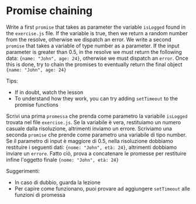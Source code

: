 # Promise chaining

Write a first `promise` that takes as parameter the variable `isLogged` found in the `exercise.js` file.
If the variable is true, then we return a random number from the resolve, otherwise we dispatch an error.
We write a second `promise` that takes a variable of type number as a parameter. If the input parameter is greater than 0.5, in the resolve we must return the following data: `{name: "John", age: 24}`, otherwise we must dispatch an `error`.
Once this is done, try to chain the promises to eventually return the final object `{name: "John", age: 24}`

Tips:

- If in doubt, watch the lesson
- To understand how they work, you can try adding `setTimeout` to the promise functions

Scrivi una prima `promessa` che prenda come parametro la variabile `isLogged` trovata nel file `exercise.js`.
Se la variabile è vera, restituiamo un numero casuale dalla risoluzione, altrimenti inviamo un errore.
Scriviamo una seconda `promise` che prende come parametro una variabile di tipo number. Se il parametro di input è maggiore di 0.5, nella risoluzione dobbiamo restituire i seguenti dati: `{nome: "John", età: 24}`, altrimenti dobbiamo inviare un `errore`.
Fatto ciò, prova a concatenare le promesse per restituire infine l'oggetto finale `{nome: "John", età: 24}`

Suggerimenti:

- In caso di dubbio, guarda la lezione
- Per capire come funzionano, puoi provare ad aggiungere `setTimeout` alle funzioni di promessa